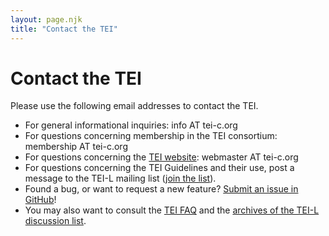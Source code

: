 ```yaml
---
layout: page.njk
title: "Contact the TEI"
---
```

# Contact the TEI
Please use the following email addresses to contact the TEI.


* For general informational inquiries: info AT tei-c.org
* For questions concerning membership in the TEI consortium: membership AT tei-c.org
* For questions concerning the [TEI website](/about/website/ "TEI website"): webmaster AT tei-c.org
* For questions concerning the TEI Guidelines and their use, post a message to the TEI-L mailing list ([join the list](https://listserv.brown.edu/archives/cgi-bin/wa?SUBED1=tei-l&A=1 "join the list")).
* Found a bug, or want to request a new feature? [Submit an issue in GitHub](https://github.com/TEIC/TEI/issues "Submit an issue in GitHub")!
* You may also want to consult the [TEI FAQ](/about/faq.xml "TEI FAQ") and the [archives of the TEI-L discussion list](https://listserv.brown.edu/archives/cgi-bin/wa?A0=TEI-L "archives of the TEI-L discussion list").

